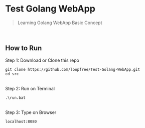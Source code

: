 # Test Golang WebApp
> Learning Golang  WebApp Basic Concept

</br>

## How to Run
Step 1: Download or Clone this repo

    git clone https://github.com/loopfree/Test-Golang-WebApp.git
    cd src

</br>
Step 2: Run on Terminal

    .\run.bat
    
</br>
Step 3: Type on Browser

    localhost:8080

